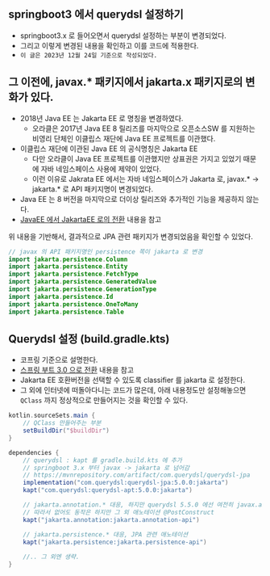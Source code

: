 ## springboot3 에서 querydsl 설정하기
* springboot3.x 로 들어오면서 querydsl 설정하는 부분이 변경되었다.
* 그리고 이렇게 변경된 내용을 확인하고 이를 코드에 적용한다.
* `이 글은 2023년 12월 24일 기준으로 작성되었다.`

## 그 이전에, javax.* 패키지에서 jakarta.x 패키지로의 변화가 있다.
* 2018년 Java EE 는 Jakarta EE 로 명칭을 변경하였다.
    * 오라클은 2017년 Java EE 8 릴리즈를 마지막으로 오픈소스SW 를 지원하는 비영리 단체인 이클립스 재단에 Java EE 프로젝트를 이관했다.
* 이클립스 재단에 이관된 Java EE 의 공식명칭은 Jakarta EE
    * 다만 오라클이 Java EE 프로젝트를 이관했지만 상표권은 가지고 있었기 때문에 자바 네임스페이스 사용에 제약이 있었다.
    * 이런 이유로 Jakrata EE 에서는 자바 네임스페이스가 Jakarta 로, javax.* -> jakarta.* 로 API 패키지명이 변경되었다.
* Java EE 는 8 버전을 마지막으로 더이상 릴리즈와 추가적인 기능을 제공하지 않는다.
* [JavaEE 에서 JakartaEE 로의 전환](https://www.samsungsds.com/kr/insights/java_jakarta.html) 내용을 참고

위 내용을 기반해서, 결과적으로 JPA 관련 패키지가 변경되었음을 확인할 수 있었다.
```kotlin
// javax 의 API 패키지명인 persistence 쪽이 jakarta 로 변경
import jakarta.persistence.Column
import jakarta.persistence.Entity
import jakarta.persistence.FetchType
import jakarta.persistence.GeneratedValue
import jakarta.persistence.GenerationType
import jakarta.persistence.Id
import jakarta.persistence.OneToMany
import jakarta.persistence.Table
```

## Querydsl 설정 (build.gradle.kts)
* 코프링 기준으로 설명한다.
* [스프링 부트 3.0 으로 전환](https://post.dooray.io/we-dooray/tech-insight-ko/back-end/4173/) 내용을 참고
* Jakarta EE 호환버전을 선택할 수 있도록 classifier 를 jakarta 로 설정한다.
* 그 외에 인터넷에 떠돌아다니는 코드가 많은데, 아래 내용정도만 설정해놓으면 `QClass` 까지 정상적으로 만들어지는 것을 확인할 수 있다.

```gradle
kotlin.sourceSets.main {
    // QClass 만들어주는 부분
    setBuildDir("$buildDir")
}

dependencies {
    // querydsl : kapt 를 gradle.build.kts 에 추가
    // springboot 3.x 부터 javax -> jakarta 로 넘어감
    // https://mvnrepository.com/artifact/com.querydsl/querydsl-jpa
    implementation("com.querydsl:querydsl-jpa:5.0.0:jakarta")
    kapt("com.querydsl:querydsl-apt:5.0.0:jakarta")

    // jakarta.annotation.* 대응, 하지만 querydsl 5.5.0 에선 여전히 javax.annotation 을 사용하고 있음
    // 따라서 없어도 동작은 하지만 그 외 애노테이션 @PostConstruct
    kapt("jakarta.annotation:jakarta.annotation-api") 

    // jakarta.persistence.* 대응, JPA 관련 애노테이션
    kapt("jakarta.persistence:jakarta.persistence-api")
    
    //.. 그 외엔 생략.
}
```

